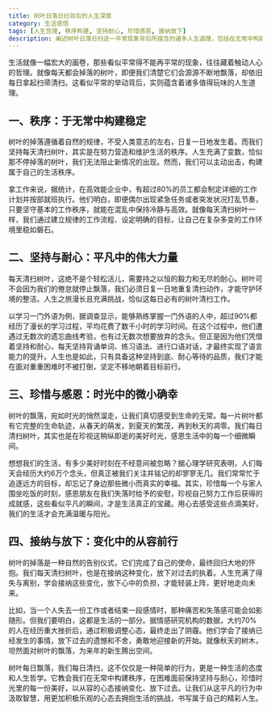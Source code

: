 ```yaml
---
title: 树叶日落日扫背后的人生深意
category: 生活感悟
tags: [人生哲理, 秩序构建, 坚持耐心, 珍惜感恩, 接纳放下]
description: 阐述树叶日落日扫这一平常现象背后所蕴含的诸多人生道理，包括在无常中构建秩序、坚持与耐心的力量、珍惜时光中的美好以及接纳变化放下过去等人生感悟。
---
```


生活就像一幅宏大的画卷，那些看似平常得不能再平常的现象，往往藏着触动人心的哲理。就像每天都会掉落的树叶，即便我们清楚它们会源源不断地飘落，却依旧每日拿起扫帚清扫。这看似平常的举动背后，实则蕴含着诸多值得玩味的人生道理。

## 一、秩序：于无常中构建稳定
树叶的掉落遵循着自然的规律，不受人类意志的左右，日复一日地发生着。而我们坚持每天清扫树叶，其实是在努力营造和维护生活的秩序。人生充满了变数，恰似那不停掉落的树叶，我们无法阻止新情况的出现。然而，我们可以主动出击，构建属于自己的生活秩序。

拿工作来说，据统计，在高效能企业中，有超过80%的员工都会制定详细的工作计划并按部就班执行。他们明白，即便偶尔出现紧急任务或者突发状况打乱节奏，只要坚守基本的工作秩序，就能在混乱中保持冷静与高效。就像每天清扫树叶一样，我们通过建立规律的工作流程、设定明确的目标，让自己在复杂多变的工作环境里稳如磐石。

## 二、坚持与耐心：平凡中的伟大力量
每天清扫树叶，这绝不是个轻松活儿，需要持之以恒的毅力和无尽的耐心。树叶可不会因为我们的倦怠就停止飘落，我们必须日复一日地重复清扫动作，才能守护环境的整洁。人生之旅漫长且充满挑战，恰似这每日必有的树叶清扫工作。

以学习一门外语为例，据调查显示，能够熟练掌握一门外语的人中，超过90%都经历了漫长的学习过程，平均花费了数千小时的学习时间。在这个过程中，他们遭遇过无数次的遗忘曲线考验，也有过无数次想要放弃的念头。但正是因为他们凭借着坚持和耐心，每天坚持背诵单词、练习语法、进行口语对话，才最终实现了语言能力的提升。人生也是如此，只有具备这种坚持到底、耐心等待的品质，我们才能在面对重重困难时不被打倒，坚定不移地朝着目标前行。

## 三、珍惜与感恩：时光中的微小确幸
树叶的飘落，宛如时光的悄然溜走，让我们真切感受到生命的无常。每一片树叶都有它完整的生命轨迹，从春天的萌发，到夏天的繁茂，再到秋天的凋零。我们每日清扫树叶，其实也是在珍视这稍纵即逝的美好时光，感恩生活中的每一个细微瞬间。

想想我们的生活，有多少美好时刻在不经意间被忽略？据心理学研究表明，人们每天会经历大约6万个念头，但真正被我们关注并铭记的却寥寥无几。我们常常忙于追逐远方的目标，却忘记了身边那些微小而真实的幸福。其实，珍惜每一个与家人围坐吃饭的时刻，感恩朋友在我们失落时给予的安慰，珍视自己努力工作后获得的成就感，这些看似平凡的瞬间，才是生活真正的宝藏。用心去感受这些点滴美好，我们的生活才会充满温暖与阳光。

## 四、接纳与放下：变化中的从容前行
树叶的掉落是一种自然的告别仪式，它们完成了自己的使命，最终回归大地的怀抱。我们每天清扫树叶，也是在接纳这种变化，放下对过去的执着。人生充满了得失与离别，学会接纳这些变化，放下心中的负担，才能轻装上阵，更好地走向未来。

比如，当一个人失去一份工作或者结束一段感情时，那种痛苦和失落感可能会如影随形。但我们要明白，这都是生活的一部分。据情感研究机构的数据，大约70%的人在经历重大挫折后，通过积极调整心态，最终走出了阴霾。他们学会了接纳已经发生的事情，放下过去的遗憾和不舍，勇敢地迎接新的开始。就像秋天的树木，坦然面对树叶的飘落，为来年的新生腾出空间。

树叶每日飘落，我们每日清扫，这不仅仅是一种简单的行为，更是一种生活的态度和人生哲学。它教会我们在无常中构建秩序，在困难面前保持坚持与耐心，珍惜时光里的每一份美好，以从容的心态接纳变化、放下过去。让我们从这平凡的行为中汲取智慧，用更加积极乐观的心态去拥抱生活的挑战，书写属于自己的精彩人生。